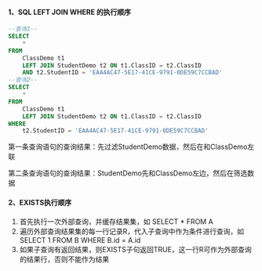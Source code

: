 #### 1、SQL LEFT JOIN WHERE 的执行顺序

```sql
--查询1--
SELECT
	* 
FROM
	ClassDemo t1
	LEFT JOIN StudentDemo t2 ON t1.ClassID = t2.ClassID 
	AND t2.StudentID = 'EAA4AC47-5E17-41CE-9791-0DE59C7CCBAD'
--查询2--
SELECT
	* 
FROM
	ClassDemo t1
	LEFT JOIN StudentDemo t2 ON t1.ClassID = t2.ClassID 
WHERE
	t2.StudentID = 'EAA4AC47-5E17-41CE-9791-0DE59C7CCBAD'
```

第一条查询语句的查询结果：先过滤StudentDemo数据，然后在和ClassDemo左联

第二条查询语句的查询结果：StudentDemo先和ClassDemo左边，然后在筛选数据

#### 2、EXISTS执行顺序

1. 首先执行一次外部查询，并缓存结果集，如 SELECT * FROM A 
2. 遍历外部查询结果集的每一行记录R，代入子查询中作为条件进行查询，如 SELECT 1 FROM B WHERE B.id = A.id
3. 如果子查询有返回结果，则EXISTS子句返回TRUE，这一行R可作为外部查询的结果行，否则不能作为结果 